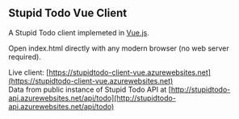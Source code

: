 ## Stupid Todo Vue Client
A Stupid Todo client implemeted in [Vue.js](https://vuejs.org/). 

Open index.html directly with any modern browser (no web server required).

Live client: [https://stupidtodo-client-vue.azurewebsites.net](https://stupidtodo-client-vue.azurewebsites.net)<br>
Data from public instance of Stupid Todo API at [http://stupidtodo-api.azurewebsites.net/api/todo](http://stupidtodo-api.azurewebsites.net/api/todo)
